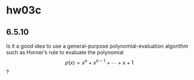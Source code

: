 # hw03c

## 6.5.10
Is it a good idea to use a general-purpose polynomial-evaluation algorithm such as Horner’s rule to evaluate the polynomial $$p(x)=x^n+x^{n-1}+\cdots+x+1$$?




